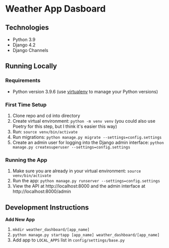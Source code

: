 # Weather App Dasboard
## Technologies
- Python 3.9
- Django 4.2
- Django Channels


## Running Locally

### Requirements
- Python version 3.9.6 (use [virtualenv](https://docs.python.org/3/library/venv.html) to manage your Python versions)


### First Time Setup

1. Clone repo and cd into directory
2. Create virtual environment: `python -m venv venv` (you could also use Poetry for this step, but I think it's easier this way)
3. Run: `source venv/bin/activate`
4. Run migrations: `python manage.py migrate --settings=config.settings`
5. Create an admin user for logging into the Django admin interface: `python manage.py createsuperuser --settings=config.settings`


### Running the App

1. Make sure you are already in your virtual environment: `source venv/bin/activate`
1. Run the app: `python manage.py runserver --settings=config.settings`
1. View the API at http://localhost:8000 and the admin interface at http://localhost:8000/admin

## Development Instructions

**Add New App**

1. `mkdir weather_dashboard/[app_name]`
1. `python manage.py startapp [app_name] weather_dashboard/[app_name]`
1. Add app to `LOCAL_APPS` list in `config/settings/base.py`
